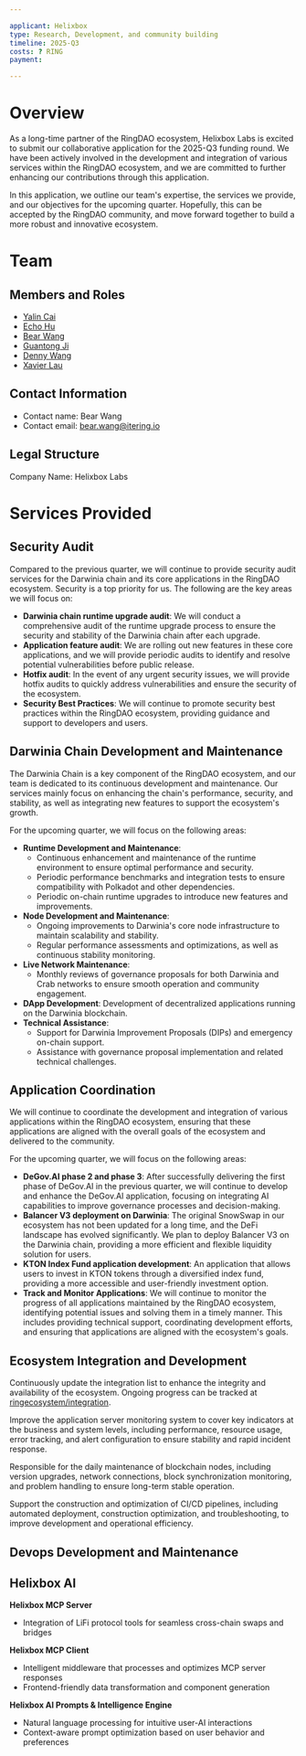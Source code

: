 ```yaml
---

applicant: Helixbox
type: Research, Development, and community building
timeline: 2025-Q3
costs: ? RING
payment: 

---
```


# Overview

As a long-time partner of the RingDAO ecosystem, Helixbox Labs is excited to submit our collaborative application for the 2025-Q3 funding round. We have been actively involved in the development and integration of various services within the RingDAO ecosystem, and we are committed to further enhancing our contributions through this application.

In this application, we outline our team's expertise, the services we provide, and our objectives for the upcoming quarter. Hopefully, this can be accepted by the RingDAO community, and move forward together to build a more robust and innovative ecosystem.

# Team

## Members and Roles

- [Yalin Cai](https://github.com/fewensa)
- [Echo Hu](https://github.com/hujw77)
- [Bear Wang](https://github.com/boundless-forest)
- [Guantong Ji](https://github.com/jiguantong)
- [Denny Wang](https://github.com/hackfisher)
- [Xavier Lau](https://github.com/AurevoirXavier)

## Contact Information

- Contact name: Bear Wang
- Contact email: bear.wang@itering.io

## Legal Structure

Company Name: Helixbox Labs

# Services Provided

## Security Audit

Compared to the previous quarter, we will continue to provide security audit services for the Darwinia chain and its core applications in the RingDAO ecosystem. Security is a top priority for us. The following are the key areas we will focus on:

- **Darwinia chain runtime upgrade audit**: We will conduct a comprehensive audit of the runtime upgrade process to ensure the security and stability of the Darwinia chain after each upgrade.
- **Application feature audit**: We are rolling out new features in these core applications, and we will provide periodic audits to identify and resolve potential vulnerabilities before public release.
- **Hotfix audit**: In the event of any urgent security issues, we will provide hotfix audits to quickly address vulnerabilities and ensure the security of the ecosystem.
- **Security Best Practices**: We will continue to promote security best practices within the RingDAO ecosystem, providing guidance and support to developers and users.

## Darwinia Chain Development and Maintenance

The Darwinia Chain is a key component of the RingDAO ecosystem, and our team is dedicated to its continuous development and maintenance. Our services mainly focus on enhancing the chain's performance, security, and stability, as well as integrating new features to support the ecosystem's growth.

For the upcoming quarter, we will focus on the following areas:

- **Runtime Development and Maintenance**: 
    - Continuous enhancement and maintenance of the runtime environment to ensure optimal performance and security.
    - Periodic performance benchmarks and integration tests to ensure compatibility with Polkadot and other dependencies.
    - Periodic on-chain runtime upgrades to introduce new features and improvements.
- **Node Development and Maintenance**:
    - Ongoing improvements to Darwinia's core node infrastructure to maintain scalability and stability.
    - Regular performance assessments and optimizations, as well as continuous stability monitoring.
- **Live Network Maintenance**:
    - Monthly reviews of governance proposals for both Darwinia and Crab networks to ensure smooth operation and community engagement.
- **DApp Development**: Development of decentralized applications running on the Darwinia blockchain.
- **Technical Assistance**: 
    - Support for Darwinia Improvement Proposals (DIPs) and emergency on-chain support.
    - Assistance with governance proposal implementation and related technical challenges.

## Application Coordination

We will continue to coordinate the development and integration of various applications within the RingDAO ecosystem, ensuring that these applications are aligned with the overall goals of the ecosystem and delivered to the community.

For the upcoming quarter, we will focus on the following areas:

- **DeGov.AI phase 2 and phase 3**: After successfully delivering the first phase of DeGov.AI in the previous quarter, we will continue to develop and enhance the DeGov.AI application, focusing on integrating AI capabilities to improve governance processes and decision-making.
- **Balancer V3 deployment on Darwinia**: The original SnowSwap in our ecosystem has not been updated for a long time, and the DeFi landscape has evolved significantly. We plan to deploy Balancer V3 on the Darwinia chain, providing a more efficient and flexible liquidity solution for users.
- **KTON Index Fund application development**: An application that allows users to invest in KTON tokens through a diversified index fund, providing a more accessible and user-friendly investment option.
- **Track and Monitor Applications**: We will continue to monitor the progress of all applications maintained by the RingDAO ecosystem, identifying potential issues and solving them in a timely manner. This includes providing technical support, coordinating development efforts, and ensuring that applications are aligned with the ecosystem's goals.

## Ecosystem Integration and Development

Continuously update the integration list to enhance the integrity and availability of the ecosystem. Ongoing progress can be tracked at [ringecosystem/integration](https://github.com/ringecosystem/integration).

Improve the application server monitoring system to cover key indicators at the business and system levels, including performance, resource usage, error tracking, and alert configuration to ensure stability and rapid incident response.

Responsible for the daily maintenance of blockchain nodes, including version upgrades, network connections, block synchronization monitoring, and problem handling to ensure long-term stable operation.

Support the construction and optimization of CI/CD pipelines, including automated deployment, construction optimization, and troubleshooting, to improve development and operational efficiency.


## Devops Development and Maintenance


## Helixbox AI

**Helixbox MCP Server**
- Integration of LiFi protocol tools for seamless cross-chain swaps and bridges

**Helixbox MCP Client**
- Intelligent middleware that processes and optimizes MCP server responses
- Frontend-friendly data transformation and component generation

**Helixbox AI Prompts & Intelligence Engine**
- Natural language processing for intuitive user-AI interactions
- Context-aware prompt optimization based on user behavior and preferences
